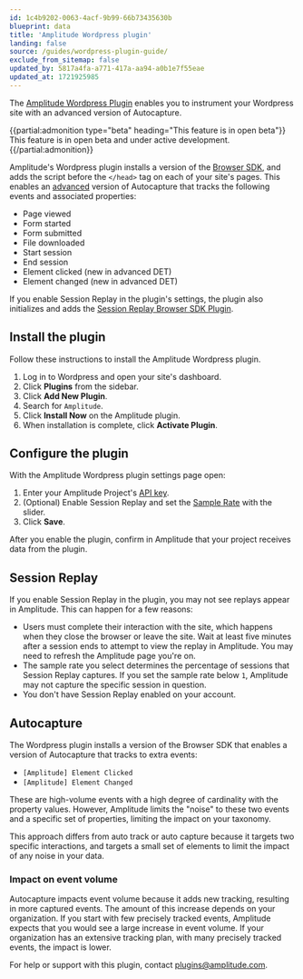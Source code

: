 ```yaml
---
id: 1c4b9202-0063-4acf-9b99-66b73435630b
blueprint: data
title: 'Amplitude Wordpress plugin'
landing: false
source: /guides/wordpress-plugin-guide/
exclude_from_sitemap: false
updated_by: 5817a4fa-a771-417a-aa94-a0b1e7f55eae
updated_at: 1721925985
---
```

The [Amplitude Wordpress Plugin](https://wordpress.org/plugins/amplitude/) enables you to instrument your Wordpress site with an advanced version of Autocapture.

{{partial:admonition type="beta" heading="This feature is in open beta"}}
This feature is in open beta and under active development.
{{/partial:admonition}}

Amplitude's Wordpress plugin installs a version of the [Browser SDK](/docs/sdks/analytics/browser/browser-sdk-2), and adds the script before the `</head>` tag on each of your site's pages. This enables an [advanced](https://github.com/amplitude/Amplitude-TypeScript/tree/v1.x/packages/plugin-default-event-tracking-advanced-browser) version of Autocapture that tracks the following events and associated properties:

- Page viewed
- Form started
- Form submitted
- File downloaded
- Start session
- End session
- Element clicked (new in advanced DET)
- Element changed (new in advanced DET)

If you enable Session Replay in the plugin's settings, the plugin also initializes and adds the [Session Replay Browser SDK Plugin](/docs/session-replay/session-replay-plugin).

## Install the plugin

Follow these instructions to install the Amplitude Wordpress plugin.

1. Log in to Wordpress and open your site's dashboard.
2. Click **Plugins** from the sidebar.
3. Click **Add New Plugin**.
4. Search for `Amplitude`.
5. Click **Install Now** on the Amplitude plugin.
6. When installation is complete, click **Activate Plugin**.

## Configure the plugin

With the Amplitude Wordpress plugin settings page open:

1. Enter your Amplitude Project's [API key](/docs/apis/authentication).
2. (Optional) Enable Session Replay and set the [Sample Rate](/docs/session-replay/session-replay-plugin#sampling-rate) with the slider.
3. Click **Save**.

After you enable the plugin, confirm in Amplitude that your project receives data from the plugin.

## Session Replay

If you enable Session Replay in the plugin, you may not see replays appear in Amplitude. This can happen for a few reasons:

- Users must complete their interaction with the site, which happens when they close the browser or leave the site. Wait at least five minutes after a session ends to attempt to view the replay in Amplitude. You may need to refresh the Amplitude page you're on.
- The sample rate you select determines the percentage of sessions that Session Replay captures. If you set the sample rate below `1`, Amplitude may not capture the specific session in question.
- You don't have Session Replay enabled on your account.

## Autocapture

The Wordpress plugin installs a version of the Browser SDK that enables a version of Autocapture that tracks to extra events:

- `[Amplitude] Element Clicked`
- `[Amplitude] Element Changed`

These are high-volume events with a high degree of cardinality with the property values. However, Amplitude limits the "noise" to these two events and a specific set of properties, limiting the impact on your taxonomy.

This approach differs from auto track or auto capture because it targets two specific interactions, and targets a small set of elements to limit the impact of any noise in your data.

### Impact on event volume

Autocapture impacts event volume because it adds new tracking, resulting in more captured events. The amount of this increase depends on your organization. If you start with few precisely tracked events, Amplitude expects that you would see a large increase in event volume. If your organization has an extensive tracking plan, with many precisely tracked events, the impact is lower.

For help or support with this plugin, contact [plugins@amplitude.com](mailto:plugins@amplitude.com).